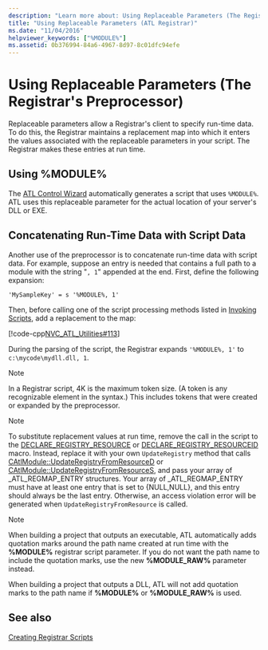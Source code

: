 ```yaml
---
description: "Learn more about: Using Replaceable Parameters (The Registrar&#39;s Preprocessor)"
title: "Using Replaceable Parameters (ATL Registrar)"
ms.date: "11/04/2016"
helpviewer_keywords: ["%MODULE%"]
ms.assetid: 0b376994-84a6-4967-8d97-8c01dfc94efe
---
```

# Using Replaceable Parameters (The Registrar&#39;s Preprocessor)

Replaceable parameters allow a Registrar's client to specify run-time data. To do this, the Registrar maintains a replacement map into which it enters the values associated with the replaceable parameters in your script. The Registrar makes these entries at run time.

## <a name="_atl_using_.25.module.25"></a> Using %MODULE%

The [ATL Control Wizard](../atl/reference/atl-control-wizard.md) automatically generates a script that uses `%MODULE%`. ATL uses this replaceable parameter for the actual location of your server's DLL or EXE.

## Concatenating Run-Time Data with Script Data

Another use of the preprocessor is to concatenate run-time data with script data. For example, suppose an entry is needed that contains a full path to a module with the string "`, 1`" appended at the end. First, define the following expansion:

```rgs
'MySampleKey' = s '%MODULE%, 1'
```

Then, before calling one of the script processing methods listed in [Invoking Scripts](../atl/invoking-scripts.md), add a replacement to the map:

[!code-cpp[NVC_ATL_Utilities#113](../atl/codesnippet/cpp/using-replaceable-parameters-the-registrar-s-preprocessor_1.cpp)]

During the parsing of the script, the Registrar expands `'%MODULE%, 1'` to `c:\mycode\mydll.dll, 1`.

> [!NOTE]
> In a Registrar script, 4K is the maximum token size. (A token is any recognizable element in the syntax.) This includes tokens that were created or expanded by the preprocessor.

> [!NOTE]
> To substitute replacement values at run time, remove the call in the script to the [DECLARE_REGISTRY_RESOURCE](../atl/reference/registry-macros.md#declare_registry_resource) or [DECLARE_REGISTRY_RESOURCEID](../atl/reference/registry-macros.md#declare_registry_resourceid) macro. Instead, replace it with your own `UpdateRegistry` method that calls [CAtlModule::UpdateRegistryFromResourceD](../atl/reference/catlmodule-class.md#updateregistryfromresourced) or [CAtlModule::UpdateRegistryFromResourceS](../atl/reference/catlmodule-class.md#updateregistryfromresources), and pass your array of _ATL_REGMAP_ENTRY structures. Your array of _ATL_REGMAP_ENTRY must have at least one entry that is set to {NULL,NULL}, and this entry should always be the last entry. Otherwise, an access violation error will be generated when `UpdateRegistryFromResource` is called.

> [!NOTE]
> When building a project that outputs an executable, ATL automatically adds quotation marks around the path name created at run time with the **%MODULE%** registrar script parameter. If you do not want the path name to include the quotation marks, use the new **%MODULE_RAW%** parameter instead.
>
> When building a project that outputs a DLL, ATL will not add quotation marks to the path name if **%MODULE%** or **%MODULE_RAW%** is used.

## See also

[Creating Registrar Scripts](../atl/creating-registrar-scripts.md)
